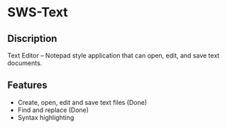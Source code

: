 # SWS-Text

## Discription
Text Editor – Notepad style application that can open, edit, and save text documents.

## Features
- Create, open, edit and save text files (Done)
- Find and replace (Done)
- Syntax highlighting 
